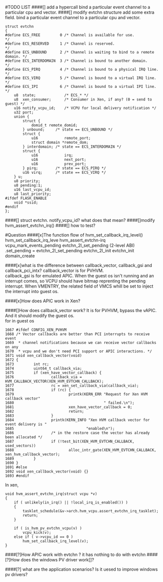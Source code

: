 #TODO LIST
####[] add a hypercall
bind a particular event channel to a particular cpu and vector.
####[] modify evtchn structure
add some extra field. bind a particular event channel to a particular cpu and vector.
<!--lang:c-->
	struct evtchn
	{
	#define ECS_FREE         0 /* Channel is available for use.                  */
	#define ECS_RESERVED     1 /* Channel is reserved.                           */
	#define ECS_UNBOUND      2 /* Channel is waiting to bind to a remote domain. */
	#define ECS_INTERDOMAIN  3 /* Channel is bound to another domain.            */
	#define ECS_PIRQ         4 /* Channel is bound to a physical IRQ line.       */
	#define ECS_VIRQ         5 /* Channel is bound to a virtual IRQ line.        */
	#define ECS_IPI          6 /* Channel is bound to a virtual IPI line.        */
	    u8  state;             /* ECS_* */
	    u8  xen_consumer;      /* Consumer in Xen, if any? (0 = send to guest) */
	    u16 notify_vcpu_id;    /* VCPU for local delivery notification */
	    u32 port;
	    union {
	        struct {
	            domid_t remote_domid;
	        } unbound;     /* state == ECS_UNBOUND */
	        struct {
	            u16            remote_port;
	            struct domain *remote_dom;
	        } interdomain; /* state == ECS_INTERDOMAIN */
	        struct {
	            u16            irq;
	            u16            next_port;
	            u16            prev_port;
	        } pirq;        /* state == ECS_PIRQ */
	        u16 virq;      /* state == ECS_VIRQ */
	    } u;
	    u8 priority;
	    u8 pending:1;
	    u16 last_vcpu_id;
	    u8 last_priority;
	#ifdef FLASK_ENABLE
	    void *ssid;
	#endif
	};

####[] struct evtchn. notify_vcpu_id?
what does that mean?
####[]modify hvm\_assert\_evtchn_irq()
####[] how to test?




#Question
####[x]The function flow of hvm\_set\_callback\_irq\_level()
    hvm_set_callback_irq_leve
	hvm_assert_evtchn-irq
	vcpu_mark_events_pending
	evtchn_2l_set_pending (2-level ABI)
	.set_pending = evtchn_2l_set_pending
	evtchn_2l_init
	evtchn_init
	domain_create

####[x]what is the difference between callback\_vector, callback\_gsi and callback\_pci\_intx?
callback\_vector is for PVHVM.    
callback\_gsi is for emulated APIC. When the guest os isn't running and an interrupt comes, so VCPU should have bitmap reprenting the pending interrupt. When VMENTRY, the related field of VMCS whill be set to inject the interrupt into guest os.


####[x]How does APIC work in Xen?


####[]How does callback\_vector work? 
It is for PVHVM, bypass the vAPIC. And it should modify the guest os.  
for in guest os  
<!--lang:c-->
	1667 #ifdef CONFIG_XEN_PVHVM
	1668 /* Vector callbacks are better than PCI interrupts to receive event
	1669  * channel notifications because we can receive vector callbacks on any
	1670  * vcpu and we don't need PCI support or APIC interactions. */
	1671 void xen_callback_vector(void)
	1672 {
	1673         int rc;
	1674         uint64_t callback_via;
	1675         if (xen_have_vector_callback) {
	1676                 callback_via = HVM_CALLBACK_VECTOR(XEN_HVM_EVTCHN_CALLBACK);
	1677                 rc = xen_set_callback_via(callback_via);
	1678                 if (rc) {
	1679                         printk(KERN_ERR "Request for Xen HVM callback vector"
	1680                                         " failed.\n");
	1681                         xen_have_vector_callback = 0;
	1682                         return;
	1683                 }
	1684                 printk(KERN_INFO "Xen HVM callback vector for event delivery is "
	1685                                 "enabled\n");
	1686                 /* in the restore case the vector has already been allocated */
	1687                 if (!test_bit(XEN_HVM_EVTCHN_CALLBACK, used_vectors))
	1688                         alloc_intr_gate(XEN_HVM_EVTCHN_CALLBACK, xen_hvm_callback_vector);
	1689         }
	1690 }
	1691 #else
	1692 void xen_callback_vector(void) {}
	1693 #endif

In xen,

	void hvm_assert_evtchn_irq(struct vcpu *v)
	{
	    if ( unlikely(in_irq() || !local_irq_is_enabled()) )
	    {
	        tasklet_schedule(&v->arch.hvm_vcpu.assert_evtchn_irq_tasklet);
	        return;
	    }
	
	    if ( is_hvm_pv_evtchn_vcpu(v) )
	        vcpu_kick(v);
	    else if ( v->vcpu_id == 0 )
	        hvm_set_callback_irq_level(v);
	}

####[?]How APIC work with evtchn ?
it  has nothing to do with evtchn
####[?]How does the windows PV driver work[]?


####[?] what are the application scenarios?
Is it uesed to improve windows pv drivers?







































